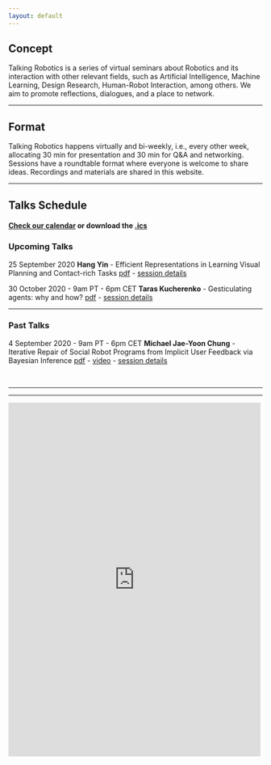```yaml
---
layout: default
---
```


## Concept
Talking Robotics is a series of virtual seminars about Robotics and its interaction with other relevant fields, such as Artificial Intelligence, Machine Learning, Design Research, Human-Robot Interaction, among others. We aim to promote reflections, dialogues, and a place to network.

---

## Format
Talking Robotics happens virtually and bi-weekly, i.e., every other week, allocating 30 min for presentation and 30 min for Q&A and networking. Sessions have a roundtable format where everyone is welcome to share ideas. Recordings and materials are shared in this website.

---

## Talks Schedule
#### [Check our calendar](https://calendar.google.com/calendar/u/1?cid=dGFsa2luZ3JvYm90aWNzQGdtYWlsLmNvbQ) or download the [.ics](assets/talkingrobotics@gmail.com.ics)



### Upcoming Talks
25 September 2020 
**Hang Yin** - Efficient Representations in Learning Visual Planning and Contact-rich Tasks [pdf](https://arxiv.org/abs/2003.08974) - [session details](./session_details/hang.html) 

30 October 2020 - 9am PT - 6pm CET
**Taras Kucherenko** - Gesticulating agents: why and how? [pdf](https://arxiv.org/pdf/2001.09326.pdf) - [session details](./session_details/taras.html) 

<hr />

### Past Talks
4 September 2020 - 9am PT - 6pm CET
**Michael Jae-Yoon Chung** - Iterative Repair of Social Robot Programs from Implicit User Feedback via Bayesian Inference [pdf](https://roboticsconference.org/program/papers/28/) - [video](https://youtu.be/lf36COCC2A4) - [session details](./session_details/mike.html) 
 






<br />





<!--<iframe width="560" height="315" src="https://www.youtube.com/embed/5qap5aO4i9A" frameborder="0" allow="accelerometer; autoplay; encrypted-media; gyroscope; picture-in-picture" allowfullscreen></iframe>-->
    
---

---

<iframe src="https://docs.google.com/forms/d/e/1FAIpQLScLvZgBNdJPySiHizLnQPhOtnB6ud8IL1FWHvrZgij6RQ19uA/viewform?embedded=true" width="500" height="700" frameborder="0" marginheight="0" marginwidth="0">Loading…</iframe>

